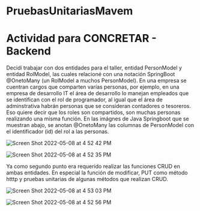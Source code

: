 # PruebasUnitariasMavem

# Actividad para CONCRETAR - Backend

Decidí trabajar con dos entidades para el taller, entidad PersonModel y entidad RolModel,
las cuales relacioné con una notación SpringBoot @OnetoMany (un RolModel a muchos PersonModel).
En una empresa se cuentran cargos que comparten varías personas, por ejemplo, en una empresa de 
desarrollo IT el área de desarrollo lo manejan empleados que se identifican con el rol
de programador, al igual que el área de adminstrativa habrán personas que se consideran contadores o tesoreros.
Eso quiere decir que los roles son compartidos, son muchas personas realizando una misma función. 
En las imágnes de Java Springboot que se muestran abajo, se anotan @OnetoMany las columnas de PersonModel con el
identificador (id) del rol a las personas.

![Screen Shot 2022-05-08 at 4 52 42 PM](https://user-images.githubusercontent.com/90350943/167318431-827b8339-2c1e-439b-9387-7439394082c2.png)

![Screen Shot 2022-05-08 at 4 52 35 PM](https://user-images.githubusercontent.com/90350943/167318474-516a573a-6c4a-4906-ad25-3d0684edac97.png)


Ya como segundo punto era requerido realizar las funciones CRUD en ambas entidades. En especial la función de
modificar, PUT como método htttp y pruebas unitarias de algunas métodos que realizan CRUD. 

![Screen Shot 2022-05-08 at 4 53 03 PM](https://user-images.githubusercontent.com/90350943/167318483-1808a4dc-252e-4358-ac22-e1a4752e359c.png)

![Screen Shot 2022-05-08 at 4 52 56 PM](https://user-images.githubusercontent.com/90350943/167318514-9b9e497f-589b-4861-bcc4-801c1ceec26b.png)
